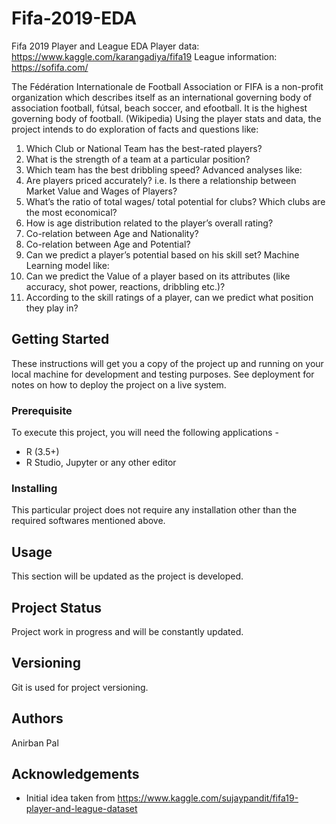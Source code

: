 # Fifa-2019-EDA
Fifa 2019 Player and League EDA
Player data: https://www.kaggle.com/karangadiya/fifa19 
League information: https://sofifa.com/

The Fédération Internationale de Football Association or FIFA is a non-profit organization which describes itself as an international governing body of association football, fútsal, beach soccer, and efootball. It is the highest governing body of football. (Wikipedia)
Using the player stats and data, the project intends to do exploration of facts and questions like:
1.	Which Club or National Team has the best-rated players?
2.	What is the strength of a team at a particular position?
3.	Which team has the best dribbling speed?
Advanced analyses like:
1.	Are players priced accurately? i.e. Is there a relationship between Market Value and Wages of Players?
2.	What’s the ratio of total wages/ total potential for clubs? Which clubs are the most economical?
3.	How is age distribution related to the player’s overall rating?
4.	Co-relation between Age and Nationality?
5.	Co-relation between Age and Potential?
6.	Can we predict a player’s potential based on his skill set?
Machine Learning model like:
1.	Can we predict the Value of a player based on its attributes (like accuracy, shot power, reactions, dribbling etc.)?
2.	According to the skill ratings of a player, can we predict what position they play in?

## Getting Started
These instructions will get you a copy of the project up and running on your local machine for development and testing purposes. See deployment for notes on how to deploy the project on a live system.

### Prerequisite
To execute this project, you will need the following applications -
* R (3.5+)
* R Studio, Jupyter or any other editor

### Installing
This particular project does not require any installation other than the required softwares mentioned above.

## Usage
This section will be updated as the project is developed.

## Project Status
Project work in progress and will be constantly updated.

## Versioning
Git is used for project versioning.

## Authors
Anirban Pal

## Acknowledgements
* Initial idea taken from https://www.kaggle.com/sujaypandit/fifa19-player-and-league-dataset
